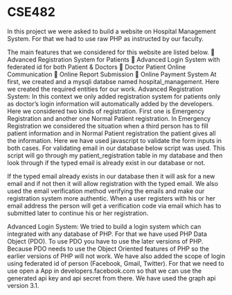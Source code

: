 # CSE482
In this project we were asked to build a website on Hospital Management System. For that we had to use raw PHP as instructed by our faculty.

The main features that we considered for this website are listed below.
	Advanced Registration System for Patients
	Advanced Login System with federated id for both Patient & Doctors
	Doctor Patient Online Communication
	Online Report Submission
	Online Payment System
At first, we created and a mysqli databse named hospital_management. Here we created the required entities for our work.
Advanced Registration System:
In this context we only added registration system for patients only as doctor’s login information will automatically added by the developers. Here we considered two kinds of registration. First one is Emergency Registration and another one Normal Patient registration. In Emergency Registration we considered the situation when a third person has to fill patient information and in Normal Patient registration the patient gives all the information.
Here we have used javascript to validate the form inputs in both cases. 
For validating email in our database below script was used. This script will go through my patient_registration table in my database and then look through if the typed email is already exist in our database or not.
<script type="text/javascript">
	function check(value){
	xmlHttp=GetXmlHttpObject()
	var url="checkemail.php";
	url=url+"?email="+value;
	xmlHttp.onreadystatechange=stateChanged
	xmlHttp.open("GET",url,true)
	xmlHttp.send(null)
	}
	function stateChanged(){
	if(xmlHttp.readyState==4 || xmlHttp.readyState=="complete"){
	var showdata = xmlHttp.responseText;
	document.getElementById("mydiv").innerHTML= showdata;
	}
	}
	function GetXmlHttpObject(){
	var xmlHttp=null;
	try{
	xmlHttp=new XMLHttpRequest();
	}
	catch (e) {
	try {
	xmlHttp=new ActiveXObject("Msxml2.XMLHTTP");
	}
	catch (e){
	xmlHttp=new ActiveXObject("Microsoft.XMLHTTP");
	}
	}
	return xmlHttp;
	}
	</script>
If the typed email already exists in our database then it will ask for a new email and if not then it will allow registration with the typed email.
We also used the email verification method verifying the emails and make our registration system more authentic. When a user registers with his or her email address the person will get a verification code via email which has to submitted later to continue his or her registration.


Advanced Login System: 
We tried to build a login system which can integrated with any database of PHP. For that we have used PHP Data Object (PDO).  To use PDO you have to use the later versions of PHP. Because PDO needs to use the Object Oriented features of PHP so the earlier versions of PHP will not work.
We have also added the scope of login using federated id of person (Facebook, Gmail, Twitter).
For that we need to use open a App in developers.facebook.com so that we can use the generated api key and api secret from there. We have used the graph api version 3.1. 
